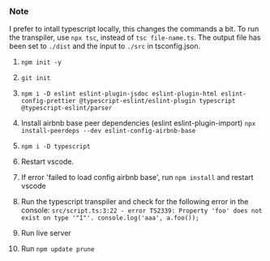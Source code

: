 ### Note

I prefer to intall typescript locally, this changes the commands a bit. To run the transpiler, use `npx tsc`, instead of `tsc file-name.ts`.
The output file has been set to `./dist` and the input to `./src` in tsconfig.json.

1. `npm init -y`

2. `git init`

3. `npm i -D eslint eslint-plugin-jsdoc eslint-plugin-html eslint-config-prettier @typescript-eslint/eslint-plugin typescript @typescript-eslint/parser `

4. Install airbnb base peer dependencies (eslint eslint-plugin-import)
   `npx install-peerdeps --dev eslint-config-airbnb-base`
5. `npm i -D typescript`

6. Restart vscode.

7. If error 'failed to load config airbnb base', run `npm install` and restart vscode

8. Run the typescript transpiler and check for the following error in the console:
   `src/script.ts:3:22 - error TS2339: Property 'foo' does not exist on type '"1"'. console.log('aaa', a.foo());`

9. Run live server

10. Run `npm update prune`
